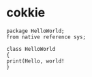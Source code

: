 # cokkie

```cokkie  
package HelloWorld;  
from native reference sys;  

class HelloWorld
{  
print(Hello, world!
}  
  

